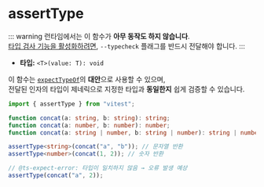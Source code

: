 # assertType

::: warning
런타임에서는 이 함수가 **아무 동작도 하지 않습니다**.  
[타입 검사 기능을 활성화하려면](/guide/testing-types#run-typechecking), `--typecheck` 플래그를 반드시 전달해야 합니다.
:::

- **타입:** `<T>(value: T): void`

이 함수는 [`expectTypeOf`](/api/expect-typeof)의 **대안**으로 사용할 수 있으며,  
전달된 인자의 타입이 제네릭으로 지정한 타입과 **동일한지** 쉽게 검증할 수 있습니다.

```ts
import { assertType } from "vitest";

function concat(a: string, b: string): string;
function concat(a: number, b: number): number;
function concat(a: string | number, b: string | number): string | number;

assertType<string>(concat("a", "b")); // 문자열 반환
assertType<number>(concat(1, 2)); // 숫자 반환

// @ts-expect-error: 타입이 일치하지 않음 → 오류 발생 예상
assertType(concat("a", 2));
```
